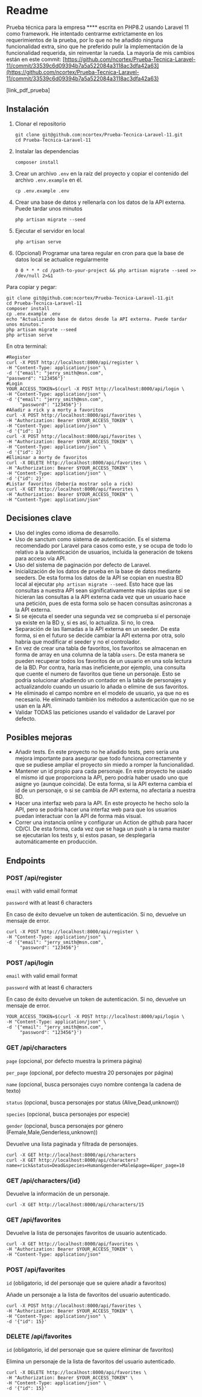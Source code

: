 # Readme
Prueba técnica para la empresa **** escrita en PHP8.2 usando Laravel 11 como framework.
He intentado centrarme extrictamente en los requerimientos de la prueba, por lo que no he añadido ninguna funcionalidad extra, sino que he preferido pulir la implementación de la funcionalidad requerida, sin reinventar la rueda. La mayoría de mis cambios están en este commit:
[https://github.com/ncortex/Prueba-Tecnica-Laravel-11/commit/33539c6d09394b7a5a522084a3118ac3dfa42a63](https://github.com/ncortex/Prueba-Tecnica-Laravel-11/commit/33539c6d09394b7a5a522084a3118ac3dfa42a63)


[link_pdf_prueba]

## Instalación

1. Clonar el repositorio
   ```
   git clone git@github.com:ncortex/Prueba-Tecnica-Laravel-11.git
   cd Prueba-Tecnica-Laravel-11
   ```
2. Instalar las dependencias
   ```
   composer install
   ```
3. Crear un archivo `.env` en la raíz del proyecto y copiar el contenido del archivo `.env.example` en él.
   ```
   cp .env.example .env
   ```
4. Crear una base de datos y rellenarla con los datos de la API externa. Puede tardar unos minutos
   ```
   php artisan migrate --seed
    ```
5. Ejecutar el servidor en local
   ```
   php artisan serve
   ```
6. (Opcional) Programar una tarea regular en cron para que la base de datos local se actualice regularmente
    ```
    0 0 * * * cd /path-to-your-project && php artisan migrate --seed >> /dev/null 2>&1
    ```
Para copiar y pegar:
```
git clone git@github.com:ncortex/Prueba-Tecnica-Laravel-11.git
cd Prueba-Tecnica-Laravel-11
composer install
cp .env.example .env
echo "Actualizando base de datos desde la API externa. Puede tardar unos minutos."
php artisan migrate --seed
php artisan serve
```
En otra terminal:
```
#Register
curl -X POST http://localhost:8000/api/register \
-H "Content-Type: application/json" \
-d '{"email": "jerry_smith@msn.com",
"password": "123456"}'
#Login
YOUR_ACCESS_TOKEN=$(curl -X POST http://localhost:8000/api/login \
-H "Content-Type: application/json" \
-d '{"email": "jerry_smith@msn.com",
     "password": "123456"}')
#Añadir a rick y a morty a favoritos
curl -X POST http://localhost:8000/api/favorites \
-H "Authorization: Bearer $YOUR_ACCESS_TOKEN" \
-H "Content-Type: application/json" \
-d '{"id": 1}'
curl -X POST http://localhost:8000/api/favorites \
-H "Authorization: Bearer $YOUR_ACCESS_TOKEN" \
-H "Content-Type: application/json" \
-d '{"id": 2}'
#Eliminar a morty de favoritos
curl -X DELETE http://localhost:8000/api/favorites \
-H "Authorization: Bearer $YOUR_ACCESS_TOKEN" \
-H "Content-Type: application/json" \
-d '{"id": 2}'
#Listar favoritos (Debería mostrar solo a rick)
curl -X GET http://localhost:8000/api/favorites \
-H "Authorization: Bearer $YOUR_ACCESS_TOKEN" \
-H "Content-Type: application/json" 
```
## Decisiones clave 
- Uso del ingles como idioma de desarrollo.
- Uso de sanctum como sistema de autenticación. Es el sistema recomendado por Laravel para casos como este, y se ocupa de todo lo relativo a la autenticación de usuarios, incluida la generación de tokens para acceso vía API.
- Uso del sistema de paginación por defecto de Laravel.
- Inicialización de los datos de prueba en la base de datos mediante seeders. De esta forma los datos de la API se copian en nuestra BD local al ejecutar `php artisan migrate --seed`. Esto hace que las consultas a nuestra API sean significativamente más rápidas que si se hicieran las consultas a la API externa cada vez que un usuario hace una petición, pues de esta forma solo se hacen consultas asíncronas a la API externa.
- Si se ejecuta el seeder una segunda vez se comprueba si el personaje ya existe en la BD y, si es así, lo actualiza. Si no, lo crea. 
- Separación de las llamadas a la API externa en un seeder. De esta forma, si en el futuro se decide cambiar la API externa por otra, solo habría que modificar el seeder y no el controlador.
- En vez de crear una tabla de favoritos, los favoritos se almacenan en forma de array en una columna de la tabla `users`. De esta manera se pueden recuperar todos los favoritos de un usuario en una sola lectura de la BD. Por contra, haría mas ineficiente,por ejemplo, una consulta que cuente el numero de favoritos que tiene un personaje. Esto se podría solucionar añadiendo un contador en la tabla de personajes y actualizandolo cuando un usuario lo añada o elimine de sus favoritos.
- He eliminado el campo nombre en el modelo de usuario, ya que no es necesario. He eliminado también los métodos a autenticación que no se usan en la API.
- Validar TODAS las peticiones usando el validador de Laravel por defecto.

## Posibles mejoras
- Añadir tests. En este proyecto no he añadido tests, pero sería una mejora importante para asegurar que todo funciona correctamente y que se pudiese ampliar el proyecto sin miedo a romper la funcionalidad.
- Mantener un id propio para cada personaje. En este proyecto he usado el mismo id que proporciona la API, pero podría haber usado uno que asigne yo (aunque coincida). De esta forma, si la API externa cambia el id de un personaje, o si se cambia de API externa, no afectaría a nuestra BD.
- Hacer una interfaz web para la API. En este proyecto he hecho solo la API, pero se podría hacer una interfaz web para que los usuarios puedan interactuar con la API de forma más visual.
- Correr una instancia online y configurar un Action de github para hacer CD/CI. De esta forma, cada vez que se haga un push a la rama master se ejecutarían los tests y, si estos pasan, se desplegaría automáticamente en producción.
## Endpoints

### POST /api/register

`email` with valid email format

`password` with at least 6 characters

En caso de éxito devuelve un token de autenticación. Si no, devuelve un mensaje de error.

```
curl -X POST http://localhost:8000/api/register \
-H "Content-Type: application/json" \
-d '{"email": "jerry_smith@msn.com",
     "password": "123456"}'
```

### POST /api/login

`email` with valid email format

`password` with at least 6 characters

En caso de éxito devuelve un token de autenticación. Si no, devuelve un mensaje de error.
```
YOUR_ACCESS_TOKEN=$(curl -X POST http://localhost:8000/api/login \
-H "Content-Type: application/json" \
-d '{"email": "jerry_smith@msn.com",
     "password": "123456"}')
```

### GET /api/characters

`page` (opcional, por defecto muestra la primera página)

`per_page` (opcional, por defecto muestra 20 personajes por página)

`name` (opcional, busca personajes cuyo nombre contenga la cadena de texto)

`status` (opcional, busca personajes por status (Alive,Dead,unknown))

`species` (opcional, busca personajes por especie)

`gender` (opcional, busca personajes por género (Female,Male,Genderless,unknown))

Devuelve una lista paginada y filtrada de personajes.

```
curl -X GET http://localhost:8000/api/characters
curl -X GET http://localhost:8000/api/characters?name=rick&status=Dead&species=Human&gender=Male&page=4&per_page=10
```
### GET /api/characters/{id}
Devuelve la información de un personaje.

```
curl -X GET http://localhost:8000/api/characters/15
```
### GET /api/favorites
Devuelve la lista de personajes favoritos de usuario autenticado.
```
curl -X GET http://localhost:8000/api/favorites \
-H "Authorization: Bearer $YOUR_ACCESS_TOKEN" \
-H "Content-Type: application/json" 
```
### POST /api/favorites

`id` (obligatorio, id del personaje que se quiere añadir a favoritos)

Añade un personaje a la lista de favoritos del usuario autenticado.

```
curl -X POST http://localhost:8000/api/favorites \
-H "Authorization: Bearer $YOUR_ACCESS_TOKEN" \
-H "Content-Type: application/json" \
-d '{"id": 15}'
```
### DELETE /api/favorites

`id` (obligatorio, id del personaje que se quiere eliminar de favoritos)

Elimina un personaje de la lista de favoritos del usuario autenticado.

```
curl -X DELETE http://localhost:8000/api/favorites \
-H "Authorization: Bearer $YOUR_ACCESS_TOKEN" \
-H "Content-Type: application/json" \
-d '{"id": 15}'
```
